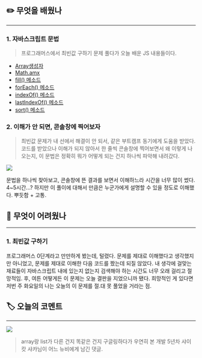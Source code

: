 ## ✏️ 무엇을 배웠나
---

### 1. 자바스크립트 문법

> 프로그래머스에서 최빈값 구하기 문제 풀다가 오늘 배운 JS 내용들이다.

- [Array생성자](https://developer.mozilla.org/ko/docs/Web/JavaScript/Reference/Global_Objects/Array/Array)
- [Math.amx](https://developer.mozilla.org/ko/docs/Web/JavaScript/Reference/Global_Objects/Math/max)
- [fill() 메소드](https://developer.mozilla.org/ko/docs/Web/JavaScript/Reference/Global_Objects/Array/fill)
- [forEach() 메소드](https://developer.mozilla.org/ko/docs/Web/JavaScript/Reference/Global_Objects/Array/forEach)
- [indexOf() 메소드](https://developer.mozilla.org/ko/docs/Web/JavaScript/Reference/Global_Objects/Array/indexOf)
- [lastIndexOf() 메소드](https://developer.mozilla.org/ko/docs/Web/JavaScript/Reference/Global_Objects/Array/lastIndexOf)
- [sort() 메소드](https://developer.mozilla.org/ko/docs/Web/JavaScript/Reference/Global_Objects/Array/sort)

### 2. 이해가 안 되면, 콘솔창에 찍어보자

> 최빈값 문제가 내 선에서 해결이 안 되서, 같은 부트캠프 동기에게 도움을 받았다. 코드를 받았으나 이해가 되지 않아서 한 줄씩 콘솔창에 찍어보면서 왜 이렇게 나오는지, 이 문법은 정확히 뭐가 어떻게 되는 건지 하나씩 파악해 내려갔다.

![](https://velog.velcdn.com/images/mkdavdi123/post/f4d876db-3409-4fc8-8f09-a445757cbce5/image.png)

문법을 하나씩 찾아보고, 콘솔창에 뜬 결과를 보면서 이해하느라 시간을 너무 많이 썼다. 4~5시간...? 하지만 이 풀이에 대해서 만큼은 누군가에게 설명할 수 있을 정도로 이해했다. 뿌듯함 + 고통. 

## 🥵 무엇이 어려웠나
---

### 1. 최빈값 구하기
프로그래머스 0단계라고 만만하게 봤는데, 털렸다. 문제를 제대로 이해했다고 생각했지만 아니었고, 문제를 제대로 이해한 다음 코드를 짰는데 되질 않았다. 내 생각에 걸맞는 재료들이 자바스크립트 내에 있는지 없는지 검색해야 하는 시간도 너무 오래 걸리고 절망적임. 후, 여튼 어떻게든 이 문제는 오늘 결판을 지었으니까 됐다. 희망적인 게 있다면 저번 주 화요일의 나는 오늘의 이 문제를 절.대 못 풀었을 거라는 점.

## 🏷️ 오늘의 코멘트
---
![](https://velog.velcdn.com/images/mkdavdi123/post/61ce95d8-350e-4648-ad9a-e47c2155126d/image.png)

> array랑 list가 다른 건지 똑같은 건지 구글링하다가 우연히 본 개발 5년차 샤이캇 샤카님이 어느 뉴비에게 남긴 댓글. 